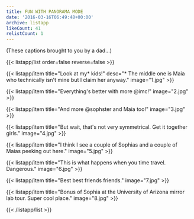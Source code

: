 ```yaml
---
title: FUN WITH PANORAMA MODE
date: '2016-03-16T06:49:48+00:00'
archive: listapp
likeCount: 41
relistCount: 1
---
```


(These captions brought to you by a dad...)

<!--more-->

{{< listapp/list order=false reverse=false >}}

   {{< listapp/item title="Look at my* kids!"
      desc="* The middle one is Maia who technically isn't mine but I claim her anyway."
      image="1.jpg" >}}

   {{< listapp/item title="Everything's better with more @imc!"
      image="2.jpg" >}}

   {{< listapp/item title="And more @sophster and Maia too!"
      image="3.jpg" >}}

   {{< listapp/item title="But wait, that's not very symmetrical. Get it together girls."
      image="4.jpg" >}}

   {{< listapp/item title="I think I see a couple of Sophias and a couple of Maias peeking out here."
      image="5.jpg" >}}

   {{< listapp/item title="This is what happens when you time travel. Dangerous."
      image="6.jpg" >}}

   {{< listapp/item title="Best best friends friends."
      image="7.jpg" >}}

   {{< listapp/item title="Bonus of Sophia at the University of Arizona mirror lab tour. Super cool place."
      image="8.jpg" >}}

{{< /listapp/list >}}
